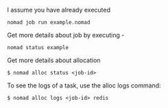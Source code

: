 I assume you have already executed 

    nomad job run example.nomad

Get more details about job by executing - 

    nomad status example
  
Get more details about allocation

    $ nomad alloc status <job-id>

 To see the logs of a task, use the alloc logs command:
 
    $ nomad alloc logs <job-id> redis

    
